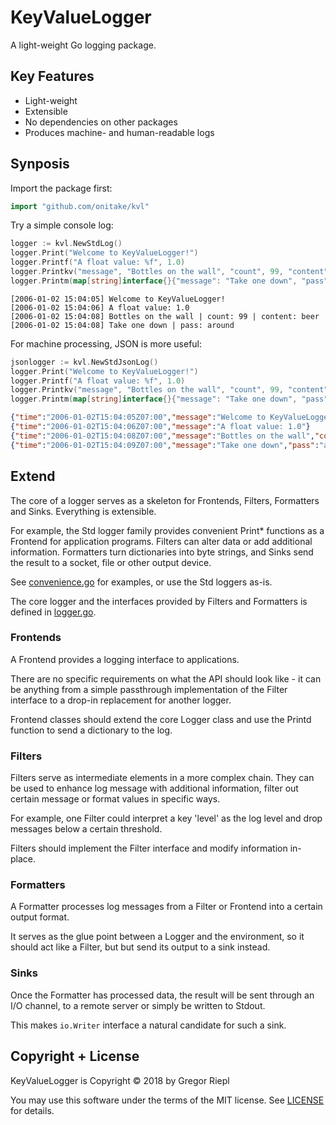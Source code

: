 # KeyValueLogger

A light-weight Go logging package.

## Key Features

* Light-weight
* Extensible
* No dependencies on other packages
* Produces machine- and human-readable logs

## Synposis

Import the package first:
```go
import "github.com/onitake/kvl"
```

Try a simple console log:
```go
logger := kvl.NewStdLog()
logger.Print("Welcome to KeyValueLogger!")
logger.Printf("A float value: %f", 1.0)
logger.Printkv("message", "Bottles on the wall", "count", 99, "content", "beer")
logger.Printm(map[string]interface{}{"message": "Take one down", "pass": "around"})
```
```console
[2006-01-02 15:04:05] Welcome to KeyValueLogger!
[2006-01-02 15:04:06] A float value: 1.0
[2006-01-02 15:04:08] Bottles on the wall | count: 99 | content: beer
[2006-01-02 15:04:08] Take one down | pass: around
```

For machine processing, JSON is more useful:
```go
jsonlogger := kvl.NewStdJsonLog()
logger.Print("Welcome to KeyValueLogger!")
logger.Printf("A float value: %f", 1.0)
logger.Printkv("message", "Bottles on the wall", "count", 99, "content", "beer")
logger.Printm(map[string]interface{}{"message": "Take one down", "pass": "around"})
```
```json
{"time":"2006-01-02T15:04:05Z07:00","message":"Welcome to KeyValueLogger!"}
{"time":"2006-01-02T15:04:06Z07:00","message":"A float value: 1.0"}
{"time":"2006-01-02T15:04:08Z07:00","message":"Bottles on the wall","count":99,"content":"beer"}
{"time":"2006-01-02T15:04:09Z07:00","message":"Take one down","pass":"around"}
```

## Extend

The core of a logger serves as a skeleton for Frontends, Filters, Formatters
and Sinks. Everything is extensible.

For example, the Std logger family provides convenient Print* functions
as a Frontend for application programs.
Filters can alter data or add additional information.
Formatters turn dictionaries into byte strings, and Sinks send the result to
a socket, file or other output device.

See [convenience.go](convenience.go) for examples, or use the Std loggers as-is.

The core logger and the interfaces provided by Filters and Formatters
is defined in [logger.go](logger.go).

### Frontends

A Frontend provides a logging interface to applications.

There are no specific requirements on what the API should look like - it can be
anything from a simple passthrough implementation of the Filter interface to
a drop-in replacement for another logger.

Frontend classes should extend the core Logger class and use the Printd
function to send a dictionary to the log.

### Filters

Filters serve as intermediate elements in a more complex chain.
They can be used to enhance log message with additional information, filter
out certain message or format values in specific ways.

For example, one Filter could interpret a key 'level' as the
log level and drop messages below a certain threshold.

Filters should implement the Filter interface and modify information in-place.

### Formatters

A Formatter processes log messages from a Filter or Frontend into a certain
output format.

It serves as the glue point between a Logger and the environment, so it should
act like a Filter, but but send its output to a sink instead.

### Sinks

Once the Formatter has processed data, the result will be sent through an I/O
channel, to a remote server or simply be written to Stdout.

This makes `io.Writer` interface a natural candidate for such a sink.

## Copyright + License

KeyValueLogger is Copyright © 2018 by Gregor Riepl

You may use this software under the terms of the MIT license.
See [LICENSE](LICENSE) for details.
